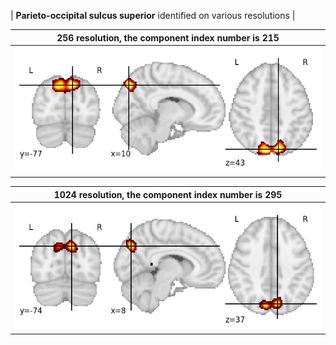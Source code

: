 


| **Parieto-occipital sulcus superior** identified on various resolutions |

| 256 resolution, the component index number is 215|  
|:---:|  
| ![Component 256](../256/final/215.jpg "From component 256: Parieto-occipital sulcus superior") |

| 1024 resolution, the component index number is 295|  
|:---:|  
| ![Component 1024](../1024/final/295.jpg "From component 1024: Parieto-occipital sulcus superior") |